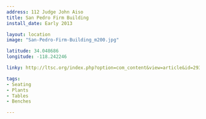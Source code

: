```yaml
---
address: 112 Judge John Aiso  
title: San Pedro Firm Building
install_date: Early 2013

layout: location
image: "San-Pedro-Firm-Building_m200.jpg"

latitude: 34.048686
longitude: -118.242246

linky: http://ltsc.org/index.php?option=com_content&view=article&id=293

tags:	
- Seating
- Plants
- Tables
- Benches

---
```

